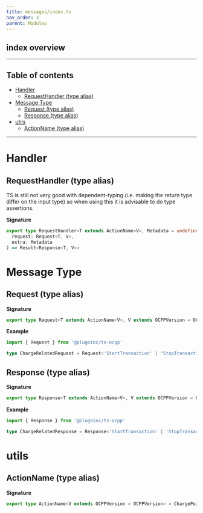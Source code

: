 ```yaml
---
title: messages/index.ts
nav_order: 3
parent: Modules
---
```


## index overview

---

<h2 class="text-delta">Table of contents</h2>

- [Handler](#handler)
  - [RequestHandler (type alias)](#requesthandler-type-alias)
- [Message Type](#message-type)
  - [Request (type alias)](#request-type-alias)
  - [Response (type alias)](#response-type-alias)
- [utils](#utils)
  - [ActionName (type alias)](#actionname-type-alias)

---

# Handler

## RequestHandler (type alias)

TS is still not very good with dependent-typing
(i.e. making the return type differ on the input type)
so when using this it is advisable to do type assertions.

**Signature**

```ts
export type RequestHandler<T extends ActionName<V>, Metadata = undefined, V extends OCPPVersion = OCPPVersion> = (
  request: Request<T, V>,
  extra: Metadata
) => Result<Response<T, V>>
```

# Message Type

## Request (type alias)

**Signature**

```ts
export type Request<T extends ActionName<V>, V extends OCPPVersion = OCPPVersion> = ReqRes<T, V>['request']
```

**Example**

```ts
import { Request } from '@plugoinc/ts-ocpp'

type ChargeRelatedRequest = Request<'StartTransaction' | 'StopTransaction'>
```

## Response (type alias)

**Signature**

```ts
export type Response<T extends ActionName<V>, V extends OCPPVersion = OCPPVersion> = ReqRes<T, V>['response']
```

**Example**

```ts
import { Response } from '@plugoinc/ts-ocpp'

type ChargeRelatedResponse = Response<'StartTransaction' | 'StopTransaction'>
```

# utils

## ActionName (type alias)

**Signature**

```ts
export type ActionName<V extends OCPPVersion = OCPPVersion> = ChargePointAction<V> | CentralSystemAction<V>
```
